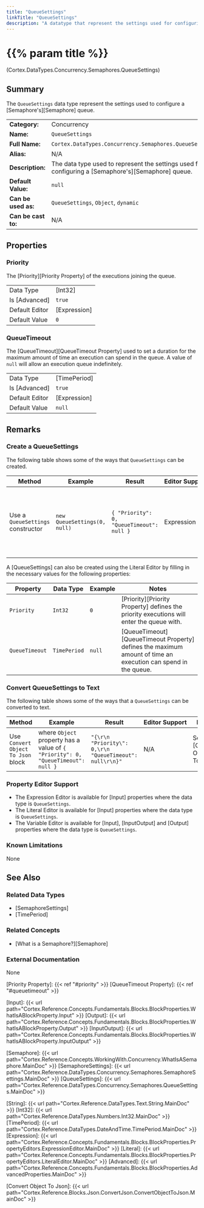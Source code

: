 ```yaml
---
title: "QueueSettings"
linkTitle: "QueueSettings"
description: "A datatype that represent the settings used for configuring a semaphores queue."
---
```


# {{% param title %}}

<p class="namespace">(Cortex.DataTypes.Concurrency.Semaphores.QueueSettings)</p>

## Summary

The `QueueSettings` data type represent the settings used to configure a [Semaphore's][Semaphore] queue.

| | |
|-|-|
| **Category:**          | Concurrency                                                  |
| **Name:**              | `QueueSettings`                                |
| **Full Name:**         | `Cortex.DataTypes.Concurrency.Semaphores.QueueSettings`         |
| **Alias:**             | N/A|
| **Description:**       | The data type used to represent the settings used for configuring a [Semaphore's][Semaphore] queue. |
| **Default Value:**     | `null`                             |
| **Can be used as:**    | `QueueSettings`, `Object`, `dynamic`           |
| **Can be cast to:**    | N/A |

## Properties

### Priority

The [Priority][Priority Property] of the executions joining the queue.

| | |
|--------------------|---------------------------|
| Data Type | [Int32] |
| Is [Advanced] | `true` |
| Default Editor | [Expression] |
| Default Value | `0` |

### QueueTimeout

The [QueueTimeout][QueueTimeout Property] used to set a duration for the maximum amount of time an execution can spend in the queue.
A value of `null` will allow an execution queue indefinitely.

| | |
|--------------------|---------------------------|
| Data Type | [TimePeriod] |
| Is [Advanced] | `true` |
| Default Editor | [Expression] |
| Default Value | `null` |

## Remarks

### Create a QueueSettings

The following table shows some of the ways that `QueueSettings` can be created.

| Method | Example | Result | Editor&nbsp;Support | Notes |
|-|-|-|-|-|
| Use a `QueueSettings` constructor | `new QueueSettings(0, null)` | `{ "Priority": 0, "QueueTimeout": null }`| Expression | Creates a new [QueueSettings] that can be used to configure the functions of a [Semaphore's][Semaphore] queue. |

A [QueueSettings] can also be created using the Literal Editor by filling in the necessary values for the following properties:

| Property | Data Type | Example | Notes |
|-|-|-|-|
| `Priority` | `Int32` | `0` | [Priority][Priority Property] defines the priority executions will enter the queue with. |
| `QueueTimeout` | `TimePeriod` | `null` | [QueueTimeout][QueueTimeout Property] defines the maximum amount of time an execution can spend in the queue. |

### Convert QueueSettings to Text

The following table shows some of the ways that a `QueueSettings` can be converted to text.

| Method | Example | Result | Editor&nbsp;Support | Notes |
|-|-|-|-|-|
| Use `Convert Object To Json` block | where `Object` property has a value of `{ "Priority": 0, "QueueTimeout": null }` | `"{\r\n  "Priority\": 0,\r\n  "QueueTimeout": null\r\n}"`  | N/A |See [Convert Object To Json] |

### Property Editor Support

- The Expression Editor is available for [Input] properties where the data type is `QueueSettings`.
- The Literal Editor is available for [Input] properties where the data type is `QueueSettings`.
- The Variable Editor is available for [Input], [InputOutput] and [Output] properties where the data type is `QueueSettings`.

### Known Limitations

None

## See Also

### Related Data Types

- [SemaphoreSettings]
- [TimePeriod]

### Related Concepts

- [What is a Semaphore?][Semaphore]

### External Documentation

None

[Priority Property]: {{< ref "#priority" >}}
[QueueTimeout Property]: {{< ref "#queuetimeout" >}}

[Input]: {{< url path="Cortex.Reference.Concepts.Fundamentals.Blocks.BlockProperties.WhatIsABlockProperty.Input" >}}
[Output]: {{< url path="Cortex.Reference.Concepts.Fundamentals.Blocks.BlockProperties.WhatIsABlockProperty.Output" >}}
[InputOutput]: {{< url path="Cortex.Reference.Concepts.Fundamentals.Blocks.BlockProperties.WhatIsABlockProperty.InputOutput" >}}

[Semaphore]: {{< url path="Cortex.Reference.Concepts.WorkingWith.Concurrency.WhatIsASemaphore.MainDoc" >}}
[SemaphoreSettings]: {{< url path="Cortex.Reference.DataTypes.Concurrency.Semaphores.SemaphoreSettings.MainDoc" >}}
[QueueSettings]: {{< url path="Cortex.Reference.DataTypes.Concurrency.Semaphores.QueueSettings.MainDoc" >}}

[String]: {{< url path="Cortex.Reference.DataTypes.Text.String.MainDoc" >}}
[Int32]: {{< url path="Cortex.Reference.DataTypes.Numbers.Int32.MainDoc" >}}
[TimePeriod]: {{< url path="Cortex.Reference.DataTypes.DateAndTime.TimePeriod.MainDoc" >}}
[Expression]: {{< url path="Cortex.Reference.Concepts.Fundamentals.Blocks.BlockProperties.PropertyEditors.ExpressionEditor.MainDoc" >}}
[Literal]: {{< url path="Cortex.Reference.Concepts.Fundamentals.Blocks.BlockProperties.PropertyEditors.LiteralEditor.MainDoc" >}}
[Advanced]: {{< url path="Cortex.Reference.Concepts.Fundamentals.Blocks.BlockProperties.AdvancedProperties.MainDoc" >}}

[Convert Object To Json]: {{< url path="Cortex.Reference.Blocks.Json.ConvertJson.ConvertObjectToJson.MainDoc" >}}
